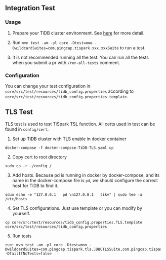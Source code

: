 ## Integration Test

### Usage

1. Prepare your TiDB cluster environment. See [here](../../../docs/dev/build/start_tidb_cluster.md) for more detail.

2. Run `mvn test -am -pl core -Dtest=moo -DwildcardSuites=com.pingcap.tispark.xxx.xxxSuite` to run a test.

3. It is not recommended running all the test. You can run all the tests when you submit a pr with `/run-all-tests` comment.

### Configuration

You can change your test configuration in `core/src/test/resources/tidb_config.properties` according to `core/src/test/resources/tidb_config.properties.template`.

## TLS Test

TLS test is used to test TiSpark TSL function.
All certs used in test can be found in `config/cert`.

1. Set up TiDB cluster with TLS enable in docker container

```shell
docker-compose -f docker-compose-TiDB-TLS.yaml up
```

2. Copy cert to root directory

```shell
sudo cp -r ./config /
```

3. Add hosts. Because pd is running in docker by docker-compose, and its name in the docker-compose file is `pd`, we should configure the correct host for TiDB to find it.

```shell
sduo echo -e "127.0.0.1   pd \n127.0.0.1   tikv" | sudo tee -a /etc/hosts
```

4. Set TLS configurations. Just use template or you can modify by yourself.

```shell
cp core/src/test/resources/tidb_config.properties.TLS.template core/src/test/resources/tidb_config.properties
```

5. Run tests

```shell
run: mvn test -am -pl core -Dtest=moo -DwildcardSuites=com.pingcap.tispark.tls.JDBCTLSSuite,com.pingcap.tispark.tls.TiKVClientTLSSuite,com.pingcap.tispark.tls.TiSparkTLSSuite -DfailIfNoTests=false
```